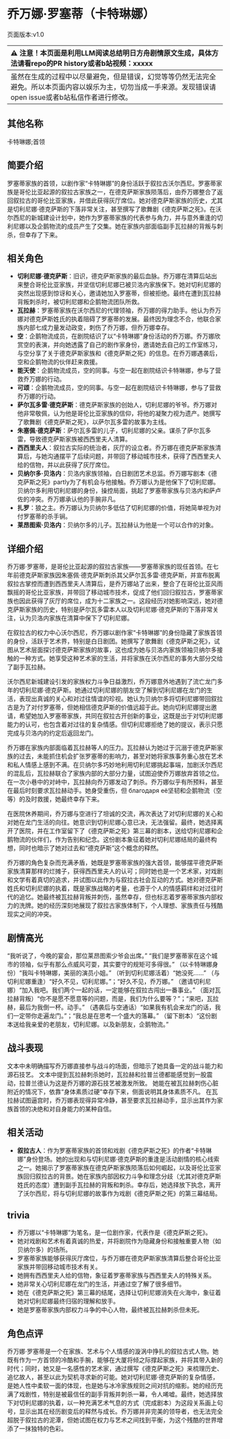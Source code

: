 # 乔万娜·罗塞蒂（卡特琳娜）
页面版本:v1.0
 

| :warning: 注意！本页面是利用LLM阅读总结明日方舟剧情原文生成，具体方法请看repo的PR history或者b站视频：xxxxx           |
|:----------------------------|
| 虽然在生成的过程中以尽量避免，但是错误，幻觉等等仍然无法完全避免。所以本页面内容以娱乐为主，切勿当成一手来源。发现错误请open issue或者b站私信作者进行修改。|



## 其他名称
卡特琳娜;首领
## 简要介绍
罗塞蒂家族的首领，以剧作家“卡特琳娜”的身份活跃于叙拉古沃尔西尼。罗塞蒂家族是哥伦比亚起源的叙拉古家族之一，在德克萨斯家族陨落后，由乔万娜整合了返回叙拉古的哥伦比亚家族，并借此获得灰厅席位。她对德克萨斯家族的历史，尤其是切利尼娜·德克萨斯的下落非常关注，甚至撰写了歌舞剧《德克萨斯之死》。在沃尔西尼的新城建设计划中，她作为罗塞蒂家族的代表参与角力，并与意外重逢的切利尼娜以及企鹅物流的成员产生了交集。她在家族内部面临副手瓦拉赫的背叛与刺杀，但幸存了下来。
## 相关角色
-   **切利尼娜·德克萨斯**：旧识，德克萨斯家族的最后血脉。乔万娜在清算后站出来整合哥伦比亚家族，并坚信切利尼娜已被贝洛内家族保下。她对切利尼娜的突然出现感到惊讶和关心，邀请她加入罗塞蒂，但被拒绝。最终在遭到瓦拉赫背叛刺杀时，被切利尼娜和企鹅物流团队所救。
-   **瓦拉赫**：罗塞蒂家族在沃尔西尼的代理领袖，乔万娜的得力助手。他认为乔万娜对德克萨斯姓氏的执着阻碍了罗塞蒂的发展。最终因为理念不合，他联合家族内部七成力量发动政变，刺伤了乔万娜，但乔万娜幸存。
-   **空**：企鹅物流成员，在剧院结识了以“卡特琳娜”身份活动的乔万娜。乔万娜欣赏空的表演，并向她透露了自己的剧作家身份，邀请她去自己的工作室练习，与空分享了关于德克萨斯家族和《德克萨斯之死》的信息。在乔万娜遇袭后，空和企鹅物流的伙伴赶来救援。
-   **能天使**：企鹅物流成员，空的同事。与空一起在剧院结识卡特琳娜，参与了营救乔万娜的行动。
-   **可颂**：企鹅物流成员，空的同事。与空一起在剧院结识卡特琳娜，参与了营救乔万娜的行动。
-   **萨尔瓦多雷·德克萨斯**：德克萨斯家族的创始人，切利尼娜的爷爷。乔万娜对他非常敬佩，认为他是哥伦比亚家族的信仰，将他的凝聚力视为遗产。她撰写了歌舞剧《德克萨斯之死》，以萨尔瓦多雷的故事为主线。
-   **朱塞佩·德克萨斯**：萨尔瓦多雷的儿子，切利尼娜的父亲。谋杀了萨尔瓦多雷，导致德克萨斯家族被西西里夫人清算。
-   **西西里夫人**：叙拉古实际的统治者，灰厅的设立者。乔万娜在德克萨斯家族清算后，与她沟通摆平了后续问题，并带回了移动城市技术，获得了西西里夫人给的信物，并以此获得了灰厅席位。
-   **贝纳尔多·贝洛内**：贝洛内家族领袖，白日剧团艺术总监。乔万娜写剧本《德克萨斯之死》partly为了有机会与他接触。乔万娜认为是他保下了切利尼娜。贝纳尔多利用切利尼娜的身份，操控局面，挑起了罗塞蒂家族与贝洛内和萨卢佐的冲突。乔万娜承认他的手腕非凡。
-   **扎罗**：狼之主。乔万娜认为贝纳尔多低估了切利尼娜的价值，将她简单视为对付罗塞蒂的杀手锏。
-   **莱昂图索·贝洛内**：贝纳尔多的儿子。瓦拉赫认为他是一个可以合作的对象。
## 详细介绍
乔万娜·罗塞蒂，是哥伦比亚起源的叙拉古家族——罗塞蒂家族的现任首领。在七年前德克萨斯家族因朱塞佩·德克萨斯刺杀其父萨尔瓦多雷·德克萨斯，并宣布脱离叙拉古掌控而遭到西西里夫人清算后，是乔万娜站了出来，整合了在哥伦比亚风雨飘摇的哥伦比亚家族，并带回了移动城市技术，促成了他们回归叙拉古，罗塞蒂家族也因此获得了灰厅的席位，成为十二家族之一。这段经历对她影响深远，她对德克萨斯家族的历史，特别是萨尔瓦多雷本人以及切利尼娜·德克萨斯的下落非常关注，认为贝洛内家族在清算中保下了切利尼娜。

在叙拉古的权力中心沃尔西尼，乔万娜以剧作家“卡特琳娜”的身份隐藏了家族首领的身份，活跃于艺术界，特别是白日剧团。她撰写了歌舞剧《德克萨斯之死》，试图从艺术层面探讨德克萨斯家族的故事，这也成为她与贝洛内家族领袖贝纳尔多接触的一种方式。她享受这种艺术家的生活，并将家族在沃尔西尼的事务大部分交给了副手瓦拉赫。

沃尔西尼新城建设引发的家族权力斗争日益激烈，乔万娜意外地遇到了流亡龙门多年的切利尼娜·德克萨斯。她通过切利尼娜的朋友空了解到切利尼娜在龙门的生活，表现出真诚的关心和对过往情谊的珍视。她认为贝纳尔多将切利尼娜带回叙拉古是为了对付罗塞蒂，但她相信德克萨斯的价值远超于此。她向切利尼娜提出邀请，希望她加入罗塞蒂家族，共同在叙拉古开创新的事业，这既是出于对切利尼娜能力的认可，也包含着对过往的复杂情感。但切利尼娜拒绝了她的提议，表示只愿完成与贝洛内的约定后返回龙门。

乔万娜在家族内部面临着瓦拉赫等人的压力。瓦拉赫认为她过于沉溺于德克萨斯家族的过去，未能抓住机会扩张罗塞蒂的影响力，甚至对她将家族事务重心放在艺术和私人情感上感到不满。在贝纳尔多巧妙地利用切利尼娜挑起事端，加剧沃尔西尼的混乱后，瓦拉赫联合了家族内部的大部分力量，试图迫使乔万娜放弃首领之位。在一次小巷中的对峙中，瓦拉赫向乔万娜发动了刺杀。乔万娜似乎有所预料，甚至在最后时刻要求瓦拉赫动手。她身受重伤，但 благодаря её坚韧和企鹅物流（空等）的及时救援，她最终幸存下来。

在医院休养期间，乔万娜与空进行了坦诚的交流，再次表达了对切利尼娜的关心和对她在龙门生活的向往。她意识到切利尼娜心意已决，无法强留。最终，她选择离开了医院，并在工作室留下了《德克萨斯之死》第三幕的剧本，送给切利尼娜和企鹅物流的伙伴们，作为告别和纪念。这份剧本象征着她对切利尼娜结局的最终构想，同时也暗示了她对过去和“德克萨斯”这个概念的释然。

乔万娜的角色复杂而充满矛盾，她既是罗塞蒂家族的强大首领，能够摆平德克萨斯家族清算那样的烂摊子，获得西西里夫人的认可；同时她也是一个艺术家，对戏剧和文学有着真切的追求，并试图以此作为与叙拉古社会互动的方式。她对德克萨斯姓氏和切利尼娜的执着，既是家族战略的考量，也源于个人的情感羁绊和对过往时代的追忆。她最终被瓦拉赫背叛并刺伤，虽然幸存，但也标志着罗塞蒂家族内部权力的洗牌。她的经历深刻地展现了叙拉古家族体制下，个人理想、家族责任与残酷现实之间的冲突。
## 剧情高光
“我听说了，今晚的宴会，那位莱昂图索少爷会出席。”
“我们是罗塞蒂家在这个城市的领袖，似乎有那么点威风可耍，其实要守的规矩可多得很。”
（以卡特琳娜身份）“我叫卡特琳娜，美丽的演员小姐。”
（听到切利尼娜活着）“她没死......”
（与切利尼娜重逢）“好久不见，切利尼娜。”；“好久不见，乔万娜。”
（邀请切利尼娜）“加入我吧。我们两个一起的话，一定能够在叙拉古闯出一番事业。”
（面对瓦拉赫背叛）“你不是愿不愿意等的问题，而是，我们为什么要等？”；“来吧，瓦拉赫，最后为我倒一杯。动手。”
（遇袭后与空通话）“如果我有机会来龙门的话，我们一定带你走遍龙门。”；“我总是在思考一个盛大的落幕。”
（留下剧本）“这份剧本送给我亲爱的老朋友，切利尼娜。以及新朋友，企鹅物流。”
## 战斗表现
文本中未明确描写乔万娜直接参与战斗的场面，但暗示了她具备一定的战斗能力和源石技艺。
文本中提到瓦拉赫刺杀她时，瓦拉赫和拉普兰德都能感觉到一股震动，拉普兰德认为这是乔万娜的源石技艺被激发所致。
她能在被瓦拉赫刺伤心脏附近的情况下，依靠“身体素质过硬”幸存下来，侧面说明其身体素质不凡。
在瓦拉赫试图逼宫时，乔万娜表现得异常冷静，甚至要求瓦拉赫动手，显示出其作为家族首领的决绝和对自身能力的某种自信。
## 相关活动
-   **叙拉古人**：作为罗塞蒂家族的首领和戏剧《德克萨斯之死》的作者“卡特琳娜”身份登场。她的出现和与切利尼娜·德克萨斯的重逢是活动剧情的核心线索之一。她揭示了罗塞蒂家族在德克萨斯家族陨落后如何崛起，以及哥伦比亚家族回归叙拉古的背景。她在家族内部因权力斗争和理念分歧（尤其对德克萨斯姓氏的态度）遭到副手瓦拉赫的背叛和刺杀。幸存后，她选择放下执念，离开了沃尔西尼，将与切利尼娜的故事作为戏剧《德克萨斯之死》的第三幕结局。
## trivia
- 乔万娜以“卡特琳娜”为笔名，是一位剧作家，代表作是《德克萨斯之死》。
- 她对戏剧和艺术有着真诚的热爱，并将剧院作为隐藏身份和接触重要人物（如贝纳尔多）的场所。
- 罗塞蒂家族能够获得灰厅席位，与乔万娜在德克萨斯家族清算后整合哥伦比亚家族并带回移动城市技术有关。
- 她拥有西西里夫人给的信物，象征着罗塞蒂家族与西西里夫人的特殊关系。
- 她非常关心切利尼娜在龙门的生活，并通过空了解了很多细节。
- 她在《德克萨斯之死》第三幕的结尾，选择让切利尼娜消失在火海中，象征着她对切利尼娜最终归宿的理解和放手。
- 她是罗塞蒂家族内部权力斗争的中心人物，最终被瓦拉赫刺杀但未死。
## 角色点评
乔万娜·罗塞蒂是一个在家族、艺术与个人情感的漩涡中挣扎的叙拉古式人物。她既有作为一方首领的冷酷和手腕，能够在大厦将倾之际撑起家族，并将其带入新的时代；同时，她又是一名感性的艺术家，通过撰写《德克萨斯之死》来梳理历史、追忆故人，甚至以此为契机寻求新的可能。她对切利尼娜·德克萨斯的复杂情感，是她人性中柔软一面的体现，也是她与冰冷家族规则之间对抗的缩影。她的经历充满了戏剧性，特别是被最信任的副手背叛并刺杀一幕，令人唏嘘。最终，她选择放下对切利尼娜的执着，以一种充满艺术气息的方式（完成剧本）为这段关系画上句号，显示出其在经历剧变后的释然与成长。乔万娜并非完美的领导者，也无法完全超脱于叙拉古的泥潭，但她试图在权力与艺术之间找到平衡，为这个残酷的世界增添了一抹独特的色彩。